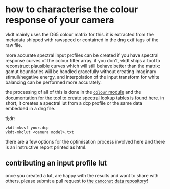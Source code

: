 # how to characterise the colour response of your camera

vkdt mainly uses the D65 colour matrix for this. it is extracted from
the metadata shipped with rawspeed or contained in the dng exif tags
of the raw file.

more accurate spectral input profiles can be created if you have
spectral response curves of the colour filter array. if you don't,
vkdt ships a tool to reconstruct plausible curves which will still
behave better than the matrix: gamut boundaries will be handled
gracefully without creating imaginary stimuli/negative energy, and
interpolation of the input transform for white balancing can be
performed more accurately.

the processing of all of this is done in the [`colour` module](../../../src/pipe/modules/colour/readme.md) and the [documentation for the
tool to create spectral lookup tables is found here](../../../src/tools/clut/readme.md).
in short, it creates a spectral lut from a dcp profile or the same data
embedded in a dng file.

tl;dr:
```
vkdt-mkssf your.dcp
vkdt-mkclut <camera model>.txt
```

there are a few options for the optimisation process involved here
and there is an instructive report printed as html.

## contributing an input profile lut

once you created a lut, are happy with the results and want to share with
others, please submit a pull request to [the `camconst` data
repository](https://github.com/hanatos/vkdt-camconst)!
